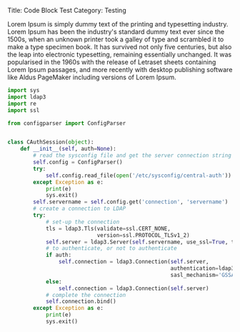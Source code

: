 Title: Code Block Test
Category: Testing

Lorem Ipsum is simply dummy text of the printing and typesetting industry. Lorem Ipsum has been the industry's standard dummy text ever since the 1500s, when an unknown printer took a galley of type and scrambled it to make a type specimen book. It has survived not only five centuries, but also the leap into electronic typesetting, remaining essentially unchanged. It was popularised in the 1960s with the release of Letraset sheets containing Lorem Ipsum passages, and more recently with desktop publishing software like Aldus PageMaker including versions of Lorem Ipsum.

```python
import sys
import ldap3
import re
import ssl

from configparser import ConfigParser


class CAuthSession(object):
    def __init__(self, auth=None):
        # read the sysconfig file and get the server connection string
        self.config = ConfigParser()
        try:
            self.config.read_file(open('/etc/sysconfig/central-auth'))
        except Exception as e:
            print(e)
            sys.exit()
        self.servername = self.config.get('connection', 'servername')
        # create a connection to LDAP
        try:
            # set-up the connection
            tls = ldap3.Tls(validate=ssl.CERT_NONE,
                            version=ssl.PROTOCOL_TLSv1_2)
            self.server = ldap3.Server(self.servername, use_ssl=True, tls=tls)
            # to authenticate, or not to authenticate
            if auth:
                self.connection = ldap3.Connection(self.server,
                                                   authentication=ldap3.SASL,
                                                   sasl_mechanism='GSSAPI')
            else:
                self.connection = ldap3.Connection(self.server)
            # complete the connection
            self.connection.bind()
        except Exception as e:
            print(e)
            sys.exit()
```
